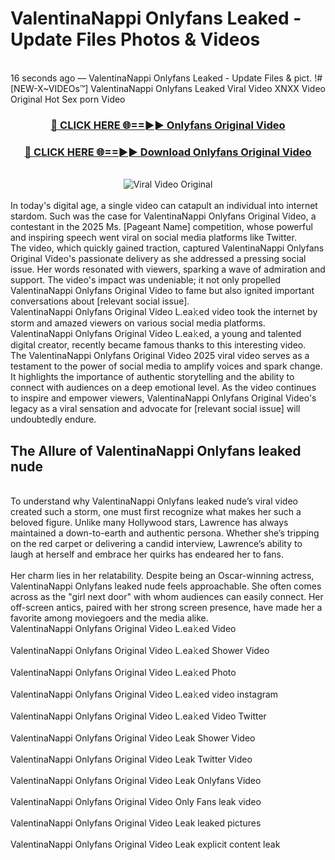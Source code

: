 # ValentinaNappi Onlyfans Leaked - Update Files Photos & Videos 
<br>
16 seconds ago — ValentinaNappi Onlyfans Leaked - Update Files & pict. !#[NEW-X~VIDEOs™] ValentinaNappi Onlyfans Leaked Viral Video XNXX Video Original Hot Sex porn Video
<br>
<div align="center">
<h3><a href="http://freeplayer.one?title=ValentinaNappi&ref=25OR" rel="nofollow">🔴 CLICK HERE 🌐==►► Onlyfans Original Video</a></h3>
<h3><a href="http://freeplayer.one?title=ValentinaNappi&ref=25OR" rel="nofollow">🔴 CLICK HERE 🌐==►► Download Onlyfans Original Video</a></h3>
<br>
<a href="http://freeplayer.one?title=ValentinaNappi&ref=25OR" rel="nofollow" data-target="animated-image.originalLink"><img src="https://i.ibb.co.com/xMMVF88/686577567.gif" alt="Viral Video Original" style="max-width: 100%; display: inline-block;" data-target="animated-image.originalImage"></a>
</div>
<br>
In today's digital age, a single video can catapult an individual into internet stardom. Such was the case for ValentinaNappi Onlyfans Original Video, a contestant in the 2025 Ms. [Pageant Name] competition, whose powerful and inspiring speech went viral on social media platforms like Twitter.
<br>
The video, which quickly gained traction, captured ValentinaNappi Onlyfans Original Video's passionate delivery as she addressed a pressing social issue. Her words resonated with viewers, sparking a wave of admiration and support. The video's impact was undeniable; it not only propelled ValentinaNappi Onlyfans Original Video to fame but also ignited important conversations about [relevant social issue].
<br>
ValentinaNappi Onlyfans Original Video L.ea𝚔ed video took the internet by storm and amazed viewers on various social media platforms. ValentinaNappi Onlyfans Original Video L.ea𝚔ed, a young and talented digital creator, recently became famous thanks to this interesting video.
<br>
The ValentinaNappi Onlyfans Original Video 2025 viral video serves as a testament to the power of social media to amplify voices and spark change. It highlights the importance of authentic storytelling and the ability to connect with audiences on a deep emotional level. As the video continues to inspire and empower viewers, ValentinaNappi Onlyfans Original Video's legacy as a viral sensation and advocate for [relevant social issue] will undoubtedly endure.
<br>
<h2>The Allure of ValentinaNappi Onlyfans leaked nude</h2>
<br>
To understand why ValentinaNappi Onlyfans leaked nude’s viral video created such a storm, one must first recognize what makes her such a beloved figure. Unlike many Hollywood stars, Lawrence has always maintained a down-to-earth and authentic persona. Whether she’s tripping on the red carpet or delivering a candid interview, Lawrence’s ability to laugh at herself and embrace her quirks has endeared her to fans.
<br><br>
Her charm lies in her relatability. Despite being an Oscar-winning actress, ValentinaNappi Onlyfans leaked nude feels approachable. She often comes across as the "girl next door" with whom audiences can easily connect. Her off-screen antics, paired with her strong screen presence, have made her a favorite among moviegoers and the media alike.
<br>
ValentinaNappi Onlyfans Original Video L.ea𝚔ed Video
<br><br>
ValentinaNappi Onlyfans Original Video L.ea𝚔ed Shower Video
<br><br>
ValentinaNappi Onlyfans Original Video L.ea𝚔ed Photo
<br><br>
ValentinaNappi Onlyfans Original Video L.ea𝚔ed video instagram
<br><br>
ValentinaNappi Onlyfans Original Video L.ea𝚔ed Video Twitter
<br><br>
ValentinaNappi Onlyfans Original Video Leak Shower Video
<br><br>
ValentinaNappi Onlyfans Original Video Leak Twitter Video
<br><br>
ValentinaNappi Onlyfans Original Video Leak Onlyfans Video
<br><br>
ValentinaNappi Onlyfans Original Video Only Fans leak video
<br><br>
ValentinaNappi Onlyfans Original Video Leak leaked pictures
<br><br>
ValentinaNappi Onlyfans Original Video Leak explicit content leak